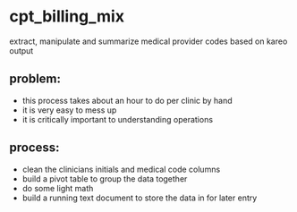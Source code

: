 # cpt_billing_mix
extract, manipulate and summarize medical provider codes based on kareo output
## problem:
* this process takes about an hour to do per clinic by hand
* it is very easy to mess up
* it is critically important to understanding operations

## process:
* clean the clinicians initials and medical code columns
* build a pivot table to group the data together
* do some light math
* build a running text document to store the data in for later entry
